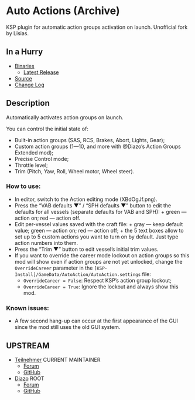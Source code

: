 # Auto Actions (Archive)

KSP plugin for automatic action groups activation on launch. Unofficial fork by Lisias.


## In a Hurry

* [Binaries](./Archive)
	* [Latest Release](https://github.com/net-lisias-kspu/AutoAction/releases)
* [Source](https://github.com/net-lisias-kspu/AutoAction)
* [Change Log](./CHANGE_LOG.md)


## Description

Automatically activates action groups on launch.

You can control the initial state of:

* Built-in action groups (SAS, RCS, Brakes, Abort, Lights, Gear);
* Custom action groups (1—10, and more with @Diazo’s Action Groups Extended mod);
* Precise Control mode;
* Throttle level;
* Trim (Pitch, Yaw, Roll, Wheel motor, Wheel steer).﻿

### How to use:

* In editor, switch to the Action editing mode (XBdOgJf.png).
* Press the “VAB defaults ▼” / “SPH defaults ▼” button to edit the defaults for all vessels (separate defaults for VAB and SPH):
		+ green — action on; red — action off.
* Edit per-vessel values saved with the craft file:
		+ gray — keep default value; green — action on; red — action off;
		+ the 5 text boxes allow to set up to 5 custom actions you want to turn on by default. Just type action numbers into them.
* Press the “Trim ▼” button to edit vessel’s initial trim values.
* If you want to override the career mode lockout on action groups so this mod will show even if action groups are not yet unlocked, change the `OverrideCareer` parameter in the `[KSP-Install]/GameData/AutoAction/AutoAction.settings` file:
	+ `OverrideCareer = False`: Respect KSP’s action group lockout;
	+ `OverrideCareer = True`: Ignore the lockout and always show this mod.

### Known issues:

* A﻿ few second hang-up can occur at the first appearance of the GUI since the mod still uses the old GUI system.


## UPSTREAM

* [Teilnehmer](https://forum.kerbalspaceprogram.com/index.php?/profile/143330-teilnehmer/) CURRENT MAINTAINER
	* [Forum](https://forum.kerbalspaceprogram.com/index.php?/topic/150666-14x-auto-actions-continued-v1103-—-2018-07-28/)
	* [GitHub](https://github.com/formicant/AutoAction)
* [Diazo](https://forum.kerbalspaceprogram.com/index.php?/profile/81549-diazo/) ROOT
	* [Forum](https://forum.kerbalspaceprogram.com/index.php?/topic/91980-105nov1815auto-actions-automatically-activate-action-groupsrcssas-on-launch/)
	* [GitHub](https://github.com/SirDiazo/AutoAction)
